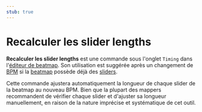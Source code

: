 ```yaml
---
stub: true
---
```


# Recalculer les slider lengths

**Recalculer les slider lengths** est une commande sous l'onglet `Timing` dans l'[éditeur de beatmap](/wiki/Beatmap_Editor). Son utilisation est suggérée après un changement de [BPM](/wiki/Beatmapping/Beats_par_minute) si la [beatmap](/wiki/Beatmap) possède déjà des [sliders](/wiki/Hit_object/Slider).

Cette commande ajustera automatiquement la longueur de chaque slider de la beatmap au nouveau BPM. Bien que la plupart des mappers recommandent de vérifier chaque slider et d'ajuster sa longueur manuellement, en raison de la nature imprécise et systématique de cet outil.
